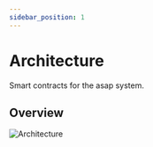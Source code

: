 ```yaml
---
sidebar_position: 1
---
```


# Architecture

Smart contracts for the asap system.

## Overview

![Architecture](/img/docs/sc-architecture.png)
